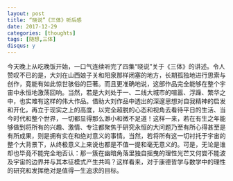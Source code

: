 ```yaml
---
layout: post
title: “晓说”《三体》听后感
date: 2017-12-29
categories: [thoughts]
tags: [随想,三体]
disqus: y
---
```


今天晚上从吃晚饭开始，一口气连续听完了四集“晓说”关于《三体》的讲述。令人赞叹不已的是，大刘在山西娘子关和阳泉那样闭塞的地方，长期孤独地进行思索与创作，竟能有如此惊世骇俗的巨著。而且更准确地说，这部作品完全能够在整个宇宙中永恒地激荡回响。当然，若是大刘处于一、二线大城市的喧嚣、浮躁、繁华之中，也实难有这样的伟大作品。借助大刘作品中透出的深邃思想对自我精神的启发和开化，再立于现实之上的高度，以完全超脱的心态和视角去看待平日的生活、当今时代和整个世界，一切都显得那么渺小和微不足道！这样一来，若在有生之年能够做到将所有的兴趣、激情、专注都聚焦于研究永恒的大问题乃至有所心得甚至是有所成果，则是拥有实在和绝对意义的事情。当然，若将所有这一切衬托于宇宙的整个大背景下，从终极意义上来说也都是不值一提和毫无意义的。可是，无论是谁却也毕竟不能完全地否认：那一簇在幽暗角落里独自摇曳的理性光芒又何尝不能波及宇宙的边界并与其本征模式产生共鸣？这样看来，对于康德哲学与数学中的理性的研究和发挥绝对是值得一生追求的目标。
